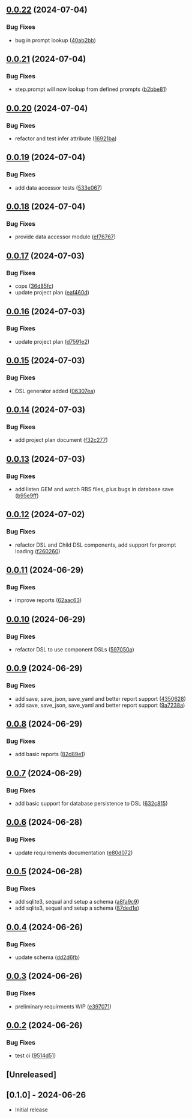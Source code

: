 ## [0.0.22](https://github.com/appydave/ad-agent_architecture/compare/v0.0.21...v0.0.22) (2024-07-04)


### Bug Fixes

* bug in prompt lookup ([40ab2bb](https://github.com/appydave/ad-agent_architecture/commit/40ab2bbf7b7145eefa861ef621cc7381ffe0cd92))

## [0.0.21](https://github.com/appydave/ad-agent_architecture/compare/v0.0.20...v0.0.21) (2024-07-04)


### Bug Fixes

* step.prompt will now lookup from defined prompts ([b2bbe81](https://github.com/appydave/ad-agent_architecture/commit/b2bbe8139d87dcb5c7e5bf1dd4ba9175b1491d09))

## [0.0.20](https://github.com/appydave/ad-agent_architecture/compare/v0.0.19...v0.0.20) (2024-07-04)


### Bug Fixes

* refactor and test infer attribute ([16921ba](https://github.com/appydave/ad-agent_architecture/commit/16921babc04bbd3716c1099845c583794945f828))

## [0.0.19](https://github.com/appydave/ad-agent_architecture/compare/v0.0.18...v0.0.19) (2024-07-04)


### Bug Fixes

* add data accessor tests ([533e067](https://github.com/appydave/ad-agent_architecture/commit/533e06780633980e1f9e17134b23acf3d915f2d9))

## [0.0.18](https://github.com/appydave/ad-agent_architecture/compare/v0.0.17...v0.0.18) (2024-07-04)


### Bug Fixes

* provide data accessor module ([ef76767](https://github.com/appydave/ad-agent_architecture/commit/ef76767b1f40b22c23f46c3ed97ccc0e2c1e4d27))

## [0.0.17](https://github.com/appydave/ad-agent_architecture/compare/v0.0.16...v0.0.17) (2024-07-03)


### Bug Fixes

* cops ([36d85fc](https://github.com/appydave/ad-agent_architecture/commit/36d85fc622eaf609c12bbf2c2d81fd25daa17915))
* update project plan ([eaf460d](https://github.com/appydave/ad-agent_architecture/commit/eaf460d5c12ec1383f47fd38ab76135f3d844b54))

## [0.0.16](https://github.com/appydave/ad-agent_architecture/compare/v0.0.15...v0.0.16) (2024-07-03)


### Bug Fixes

* update project plan ([d7591e2](https://github.com/appydave/ad-agent_architecture/commit/d7591e2332aa659961cc5ddc30fec95f772f588e))

## [0.0.15](https://github.com/appydave/ad-agent_architecture/compare/v0.0.14...v0.0.15) (2024-07-03)


### Bug Fixes

* DSL generator added ([06307ea](https://github.com/appydave/ad-agent_architecture/commit/06307ea666748df1fdcfe49028b775ee4a80f0da))

## [0.0.14](https://github.com/appydave/ad-agent_architecture/compare/v0.0.13...v0.0.14) (2024-07-03)


### Bug Fixes

* add project plan document ([f32c277](https://github.com/appydave/ad-agent_architecture/commit/f32c277f197d794ec7426d81e6fa483d2ab5b79b))

## [0.0.13](https://github.com/appydave/ad-agent_architecture/compare/v0.0.12...v0.0.13) (2024-07-03)


### Bug Fixes

* add listen GEM and watch RBS files, plus bugs in database save ([b95e9ff](https://github.com/appydave/ad-agent_architecture/commit/b95e9ffec2fd03780e890a9ec7ca3708a53c17ef))

## [0.0.12](https://github.com/appydave/ad-agent_architecture/compare/v0.0.11...v0.0.12) (2024-07-02)


### Bug Fixes

* refactor DSL and Child DSL components, add support for prompt loading ([f260260](https://github.com/appydave/ad-agent_architecture/commit/f260260ea416d0c9d3a39dc1dd7fd0b66d145a80))

## [0.0.11](https://github.com/appydave/ad-agent_architecture/compare/v0.0.10...v0.0.11) (2024-06-29)


### Bug Fixes

* improve reports ([62aac63](https://github.com/appydave/ad-agent_architecture/commit/62aac63af8b48b30514f21b940005e899538307f))

## [0.0.10](https://github.com/appydave/ad-agent_architecture/compare/v0.0.9...v0.0.10) (2024-06-29)


### Bug Fixes

* refactor DSL to use component DSLs ([597050a](https://github.com/appydave/ad-agent_architecture/commit/597050ad727f1aaf8eb3e6589cf1c618f41499e7))

## [0.0.9](https://github.com/appydave/ad-agent_architecture/compare/v0.0.8...v0.0.9) (2024-06-29)


### Bug Fixes

* add save, save_json, save_yaml and better report support ([4350628](https://github.com/appydave/ad-agent_architecture/commit/4350628f95b06a5df3bac3432f52aa560c7699f5))
* add save, save_json, save_yaml and better report support ([9a7238a](https://github.com/appydave/ad-agent_architecture/commit/9a7238a0102e40a6e603a7a82757ff7c684ab374))

## [0.0.8](https://github.com/appydave/ad-agent_architecture/compare/v0.0.7...v0.0.8) (2024-06-29)


### Bug Fixes

* add basic reports ([82d89e1](https://github.com/appydave/ad-agent_architecture/commit/82d89e164744f9100f92ca8ec677447ee1c083cb))

## [0.0.7](https://github.com/appydave/ad-agent_architecture/compare/v0.0.6...v0.0.7) (2024-06-29)


### Bug Fixes

* add basic support for database persistence to DSL ([632c815](https://github.com/appydave/ad-agent_architecture/commit/632c815133b2cd31ab95dccb3c0b8564e25aa605))

## [0.0.6](https://github.com/appydave/ad-agent_architecture/compare/v0.0.5...v0.0.6) (2024-06-28)


### Bug Fixes

* update requirements documentation ([e80d072](https://github.com/appydave/ad-agent_architecture/commit/e80d0728652c7a4fdeb014324f196e0044cb13af))

## [0.0.5](https://github.com/appydave/ad-agent_architecture/compare/v0.0.4...v0.0.5) (2024-06-28)


### Bug Fixes

* add sqlite3, sequal and setup a schema ([a8fa9c9](https://github.com/appydave/ad-agent_architecture/commit/a8fa9c9ff29ed223644d3622bd46ca5d626af9a9))
* add sqlite3, sequal and setup a schema ([87ded1e](https://github.com/appydave/ad-agent_architecture/commit/87ded1e6886d3190fc83ecaa4e215bacf044378f))

## [0.0.4](https://github.com/appydave/ad-agent_architecture/compare/v0.0.3...v0.0.4) (2024-06-26)


### Bug Fixes

* update schema ([dd2d6fb](https://github.com/appydave/ad-agent_architecture/commit/dd2d6fbd1eb477da5e44f3d5417aa05ec291fb25))

## [0.0.3](https://github.com/appydave/ad-agent_architecture/compare/v0.0.2...v0.0.3) (2024-06-26)


### Bug Fixes

* preliminary requirments WIP ([e397071](https://github.com/appydave/ad-agent_architecture/commit/e397071416ac2f54f63b6f20c986099216f2e4db))

## [0.0.2](https://github.com/appydave/ad-agent_architecture/compare/v0.0.1...v0.0.2) (2024-06-26)


### Bug Fixes

* test ci ([9514d51](https://github.com/appydave/ad-agent_architecture/commit/9514d5172edecffb2baa84e1911104487b331a6b))

## [Unreleased]

## [0.1.0] - 2024-06-26

- Initial release
